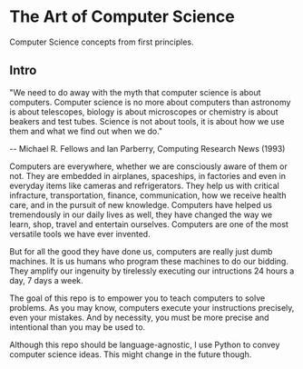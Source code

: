 # The Art of Computer Science

Computer Science concepts from first principles. 

## Intro

"We need to do away with the myth that computer science is about computers. Computer science is no more about computers than astronomy is about telescopes, biology is about microscopes or chemistry is about beakers and test tubes. Science is not about tools, it is about how we use them and what we find out when we do."

-- Michael R. Fellows and Ian Parberry, Computing Research News (1993)

Computers are everywhere, whether we are consciously aware of them or not. They are embedded in airplanes, spaceships, in factories and even in everyday items like cameras and refrigerators. They help us with critical infracture, transportation, finance, communication, how we receive health care, and in the pursuit of new knowledge. Computers have helped us tremendously in our daily lives as well, they have changed the way we learn, shop, travel and entertain ourselves. Computers are one of the most versatile tools we have ever invented. 

But for all the good they have done us, computers are really just dumb machines. It is us humans who program these machines to do our bidding. They amplify our ingenuity by tirelessly executing our intructions 24 hours a day, 7 days a week. 

The goal of this repo is to empower you to teach computers to solve problems. As you may know, computers execute your instructions precisely, even your mistakes. And by necessity, you must be more precise and intentional than you may be used to. 

Although this repo should be language-agnostic, I use Python to convey computer science ideas. This might change in the future though. 
